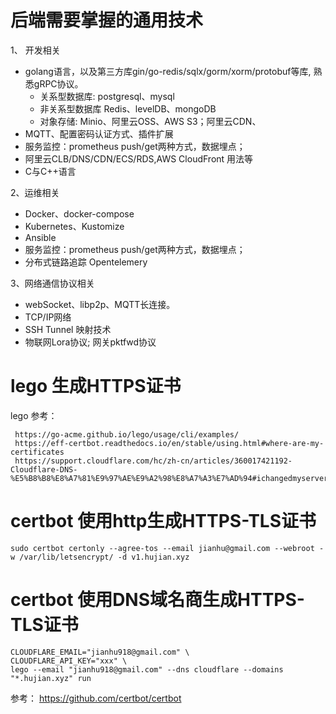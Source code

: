 # 后端需要掌握的通用技术
1、	开发相关
* golang语言，以及第三方库gin/go-redis/sqlx/gorm/xorm/protobuf等库, 熟悉gRPC协议。
  * 关系型数据库: postgresql、mysql
  * 非关系型数据库 Redis、levelDB、mongoDB
  * 对象存储: Minio、阿里云OSS、AWS S3；阿里云CDN、
* MQTT、配置密码认证方式、插件扩展
* 服务监控：prometheus  push/get两种方式，数据埋点；
* 阿里云CLB/DNS/CDN/ECS/RDS,AWS CloudFront 用法等
* C与C++语言
  
2、运维相关
  * Docker、docker-compose
  * Kubernetes、Kustomize
  * Ansible
  * 服务监控：prometheus  push/get两种方式，数据埋点；  
  * 分布式链路追踪 Opentelemery  

3、网络通信协议相关
* webSocket、libp2p、MQTT长连接。
* TCP/IP网络
* SSH Tunnel 映射技术
* 物联网Lora协议; 网关pktfwd协议



# lego 生成HTTPS证书
lego 参考：
``` 
 https://go-acme.github.io/lego/usage/cli/examples/
 https://eff-certbot.readthedocs.io/en/stable/using.html#where-are-my-certificates
 https://support.cloudflare.com/hc/zh-cn/articles/360017421192-Cloudflare-DNS-%E5%B8%B8%E8%A7%81%E9%97%AE%E9%A2%98%E8%A7%A3%E7%AD%94#ichangedmyserveripaddress
```

#  certbot 使用http生成HTTPS-TLS证书 
```
sudo certbot certonly --agree-tos --email jianhu@gmail.com --webroot -w /var/lib/letsencrypt/ -d v1.hujian.xyz
```
#  certbot 使用DNS域名商生成HTTPS-TLS证书
```
CLOUDFLARE_EMAIL="jianhu918@gmail.com" \
CLOUDFLARE_API_KEY="xxx" \
lego --email "jianhu918@gmail.com" --dns cloudflare --domains "*.hujian.xyz" run
```

参考：
 https://github.com/certbot/certbot



